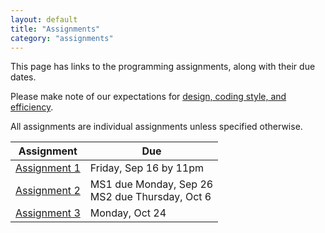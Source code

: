 ```yaml
---
layout: default
title: "Assignments"
category: "assignments"
---
```


This page has links to the programming assignments, along with their due dates.

Please make note of our expectations for [design, coding style, and efficiency](assign/design.html).

All assignments are individual assignments unless specified otherwise.

Assignment | Due
---------- | ---
[Assignment 1](assign/assign01.html) | Friday, Sep 16 by 11pm
[Assignment 2](assign/assign02.html) | MS1 due Monday, Sep 26<br>MS2 due Thursday, Oct 6
[Assignment 3](assign/assign03.html) | Monday, Oct 24
